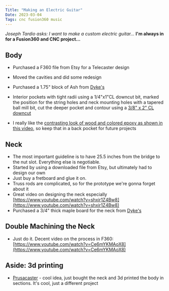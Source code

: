 ```yaml
---
Title: "Making an Electric Guitar"
Date: 2023-03-04
Tags: cnc fusion360 music
---
```


*Joseph Tardio asks:  I want to make a custom electric guitar...*  **I'm always in for a Fusion360 and CNC project...**

## Body

- Purchased a F360 file from Etsy for a Telecaster design
- Moved the cavities and did some redesign
- Purchased a 1.75" block of Ash from [Dyke's](https://www.dykeslumber.com)
- Interior pockets  with tight radii using a  1/4"x1"CL downcut bit, marked the position for the string holes and neck mounting holes with a tapered ball mill bit,  cut the deeper pocket and contour using a [3/8" x 2" CL downcut](https://www.toolstoday.com/v-15071-46449-k.html) 

- I really like the [contrasting look of wood and colored epoxy as shown in this video](https://www.youtube.com/watch?v=gSXfv0iJSkI), so keep that in a back pocket for future projects

## Neck

- The most important guideline is to have 25.5 inches from the bridge to the nut slot.  Everything else is negotiable.
- Started by using a downloaded file from Etsy, but ultimately had to design our own
- Just buy a fretboard and glue it on.
- Truss rods are complicated, so for the prototype we're gonna forget about it
- Great video on designing the neck especially [https://www.youtube.com/watch?v=shxir1Z4Bw8](https://www.youtube.com/watch?v=shxir1Z4Bw8)
- Purchased a 3/4" thick maple board for the neck from [Dyke's](https://www.dykeslumber.com)  


## Double Machining the Neck

- Just do it. Decent video on the process in F360: [https://www.youtube.com/watch?v=Ce6mYKMAoX8](https://www.youtube.com/watch?v=Ce6mYKMAoX8)



## Aside: 3d printing

- [Prusacaster](https://blog.prusa3d.com/the-prusacaster-how-to-design-and-3d-print-an-electric-guitar_71962/) - cool idea, just bought the neck and 3d printed the body in sections.  It's cool, just a different project 
